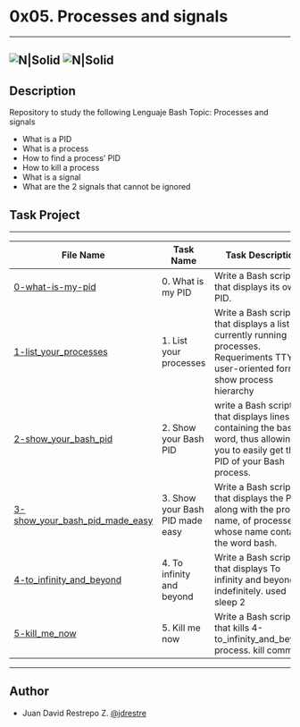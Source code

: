 # 0x05. Processes and signals
---
![N|Solid](https://www.holbertonschool.com/holberton-logo.png) ![N|Solid](https://intranet.hbtn.io/assets/holberton-logo-coral-27055cb2f875eb10bf3b3942e52a24581bc0667695bdc856d4f08b469b678000.png)
---

## Description
Repository to study the following Lenguaje Bash Topic: Processes and signals

- What is a PID
- What is a process
- How to find a process’ PID
- How to kill a process
- What is a signal
- What are the 2 signals that cannot be ignored

## Task Project
---
File Name|Task Name|Task Description
---|---|---
[0-what-is-my-pid](https://github.com/jdrestre/holberton-system_engineering-devops/blob/master/0x05-processes_and_signals/0-what-is-my-pid)|0. What is my PID|Write a Bash script that displays its own PID.
[1-list_your_processes](https://github.com/jdrestre/holberton-system_engineering-devops/blob/master/0x05-processes_and_signals/1-list_your_processes)|1. List your processes|Write a Bash script that displays a list of currently running processes. Requeriments TTY user-oriented format, show process hierarchy
[2-show_your_bash_pid](https://github.com/jdrestre/holberton-system_engineering-devops/blob/master/0x05-processes_and_signals/2-show_your_bash_pid)|2. Show your Bash PID|write a Bash script that displays lines containing the bash word, thus allowing you to easily get the PID of your Bash process.
[3-show_your_bash_pid_made_easy](https://github.com/jdrestre/holberton-system_engineering-devops/blob/master/0x05-processes_and_signals/3-show_your_bash_pid_made_easy)|3. Show your Bash PID made easy|Write a Bash script that displays the PID, along with the process name, of processes whose name contain the word bash.
[4-to_infinity_and_beyond](https://github.com/jdrestre/holberton-system_engineering-devops/blob/master/0x05-processes_and_signals/4-to_infinity_and_beyond)|4. To infinity and beyond|Write a Bash script that displays To infinity and beyond indefinitely. used sleep 2
[5-kill_me_now](https://github.com/jdrestre/holberton-system_engineering-devops/blob/master/0x05-processes_and_signals/5-kill_me_now)|5. Kill me now|Write a Bash script that kills 4-to_infinity_and_beyond process. kill command

---
## Author

- Juan David Restrepo Z. [@jdrestre](https://twitter.com/jdrestre)
